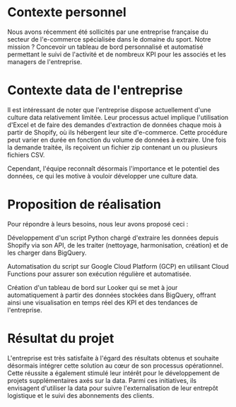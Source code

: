 # Contexte personnel

Nous avons récemment été sollicités par une entreprise française du secteur de l'e-commerce spécialisée dans le domaine du sport. Notre mission ? Concevoir un tableau de bord personnalisé et automatisé permettant le suivi de l'activité et de nombreux KPI pour les associés et les managers de l'entreprise.


# Contexte data de l'entreprise

Il est intéressant de noter que l'entreprise dispose actuellement d'une culture data relativement limitée. Leur processus actuel implique l'utilisation d'Excel et de faire des demandes d'extraction de données chaque mois à partir de Shopify, où ils hébergent leur site d'e-commerce. Cette procédure peut varier en durée en fonction du volume de données à extraire. Une fois la demande traitée, ils reçoivent un fichier zip contenant un ou plusieurs fichiers CSV.

Cependant, l'équipe reconnaît désormais l'importance et le potentiel des données, ce qui les motive à vouloir développer une culture data.


# Proposition de réalisation

Pour répondre à leurs besoins, nous leur avons proposé ceci :

Développement d'un script Python chargé d'extraire les données depuis Shopify via son API, de les traiter (nettoyage, harmonisation, création) et de les charger dans BigQuery.

Automatisation du script sur Google Cloud Platform (GCP) en utilisant Cloud Functions pour assurer son exécution régulière et automatisée.

Création d'un tableau de bord sur Looker qui se met à jour automatiquement à partir des données stockées dans BigQuery, offrant ainsi une visualisation en temps réel des KPI et des tendances de l'entreprise.


# Résultat du projet

L'entreprise est très satisfaite à l'égard des résultats obtenus et souhaite désormais intégrer cette solution au cœur de son processus opérationnel. Cette réussite a également stimulé leur intérêt pour le développement de projets supplémentaires axés sur la data. Parmi ces initiatives, ils envisagent d'utiliser la data pour suivre l'externalisation de leur entrepôt logistique et le suivi des abonnements des clients.
